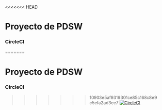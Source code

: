 <<<<<<< HEAD
# Proyecto de PDSW

### CircleCI
=======
# Proyecto de PDSW

### CircleCI
>>>>>>> 10903e5af9319301ce85c168c8e9c5efa2ad3ee7
[![CircleCI](https://circleci.com/gh/NicoCardenas/PDSW-2018-1-PROYECTO-LosSinNombre.svg?style=svg)](https://circleci.com/gh/NicoCardenas/PDSW-2018-1-PROYECTO-LosSinNombre)